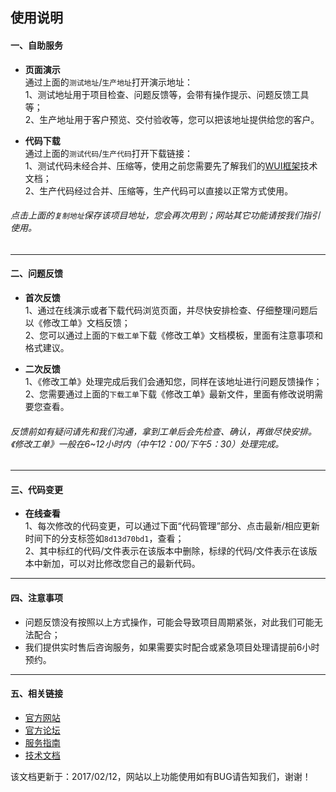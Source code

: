 ## 使用说明

#### 一、自助服务
* **页面演示**<br>
通过上面的`测试地址`/`生产地址`打开演示地址：<br>
1、测试地址用于项目检查、问题反馈等，会带有操作提示、问题反馈工具等；<br>
2、生产地址用于客户预览、交付验收等，您可以把该地址提供给您的客户。

* **代码下载**<br>
通过上面的`测试代码`/`生产代码`打开下载链接：<br>
1、测试代码未经合并、压缩等，使用之前您需要先了解我们的[WUI框架](http://dev.w3cut.cn/doc/?file=WUI框架)技术文档；<br>
2、生产代码经过合并、压缩等，生产代码可以直接以正常方式使用。

###### 点击上面的`复制地址`保存该项目地址，您会再次用到；网站其它功能请按我们指引使用。

---

#### 二、问题反馈
* **首次反馈**<br>
1、通过在线演示或者下载代码浏览页面，并尽快安排检查、仔细整理问题后以《修改工单》文档反馈；<br>
2、您可以通过上面的`下载工单`下载《修改工单》文档模板，里面有注意事项和格式建议。

* **二次反馈**<br>
1、《修改工单》处理完成后我们会通知您，同样在该地址进行问题反馈操作；<br>
2、您需要通过上面的`下载工单`下载《修改工单》最新文件，里面有修改说明需要您查看。

###### 反馈前如有疑问请先和我们沟通，拿到工单后会先检查、确认，再做尽快安排。《修改工单》一般在6~12小时内（中午12：00/下午5：30）处理完成。

---

#### 三、代码变更
* **在线查看**<br>
1、每次修改的代码变更，可以通过下面“代码管理”部分、点击最新/相应更新时间下的分支标签如`8d13d70bd1`，查看；<br>
2、其中标红的代码/文件表示在该版本中删除，标绿的代码/文件表示在该版本中新加，可以对比修改您自己的最新代码。

---

#### 四、注意事项
* 问题反馈没有按照以上方式操作，可能会导致项目周期紧张，对此我们可能无法配合；
* 我们提供实时售后咨询服务，如果需要实时配合或紧急项目处理请提前6小时预约。

---

#### 五、相关链接
* [官方网站](http://www.w3cut.cn/ "具体报价、服务指南、论坛、案例展示等")
* [官方论坛](http://www.w3cut.cn/forum.php "服务标准、讨论交流、技术支持、投诉建议等")
* [服务指南](http://www.w3cut.cn/portal.php?mod=topic&topicid=1 "整理了切图项目“服务指南”，指引各个服务阶段的工作")
* [技术文档](http://dev.w3cut.cn/doc/?file=技术文档 "客户自助服务中心、WUI框架等的技术文档")


该文档更新于：2017/02/12，网站以上功能使用如有BUG请告知我们，谢谢！